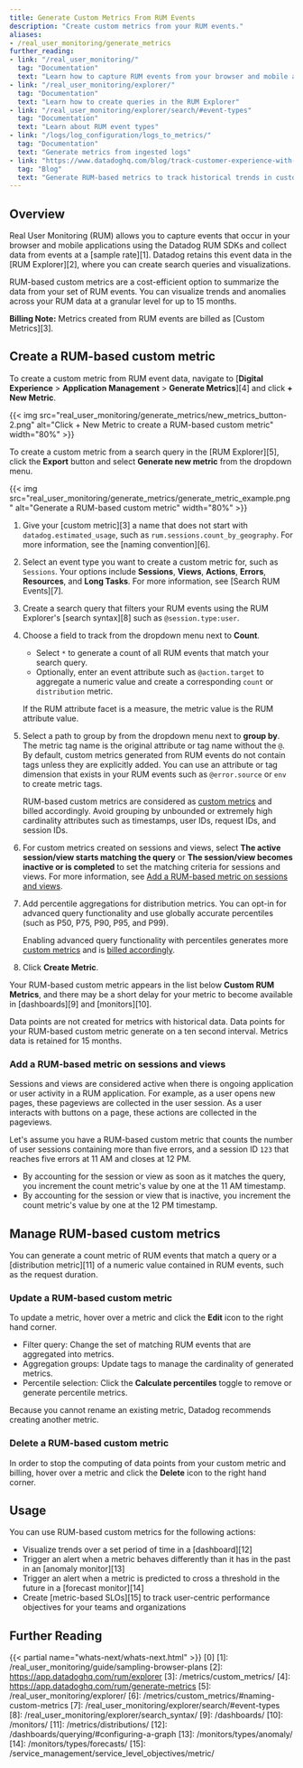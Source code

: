 ```yaml
---
title: Generate Custom Metrics From RUM Events
description: "Create custom metrics from your RUM events."
aliases:
- /real_user_monitoring/generate_metrics
further_reading:
- link: "/real_user_monitoring/"
  tag: "Documentation"
  text: "Learn how to capture RUM events from your browser and mobile applications"
- link: "/real_user_monitoring/explorer/"
  tag: "Documentation"
  text: "Learn how to create queries in the RUM Explorer"
- link: "/real_user_monitoring/explorer/search/#event-types"
  tag: "Documentation"
  text: "Learn about RUM event types"
- link: "/logs/log_configuration/logs_to_metrics/"
  tag: "Documentation"
  text: "Generate metrics from ingested logs"
- link: "https://www.datadoghq.com/blog/track-customer-experience-with-rum-metrics/"
  tag: "Blog"
  text: "Generate RUM-based metrics to track historical trends in customer experience"
---
```


## Overview

Real User Monitoring (RUM) allows you to capture events that occur in your browser and mobile applications using the Datadog RUM SDKs and collect data from events at a [sample rate][1]. Datadog retains this event data in the [RUM Explorer][2], where you can create search queries and visualizations.

RUM-based custom metrics are a cost-efficient option to summarize the data from your set of RUM events. You can visualize trends and anomalies across your RUM data at a granular level for up to 15 months.

**Billing Note:** Metrics created from RUM events are billed as [Custom Metrics][3].

## Create a RUM-based custom metric

To create a custom metric from RUM event data, navigate to [**Digital Experience** > **Application Management** > **Generate Metrics**][4] and click **+ New Metric**.

{{< img src="real_user_monitoring/generate_metrics/new_metrics_button-2.png" alt="Click + New Metric to create a RUM-based custom metric" width="80%" >}}

To create a custom metric from a search query in the [RUM Explorer][5], click the **Export** button and select **Generate new metric** from the dropdown menu.

{{< img src="real_user_monitoring/generate_metrics/generate_metric_example.png" alt="Generate a RUM-based custom metric" width="80%" >}}

1. Give your [custom metric][3] a name that does not start with `datadog.estimated_usage`, such as `rum.sessions.count_by_geography`. For more information, see the [naming convention][6].
2. Select an event type you want to create a custom metric for, such as `Sessions`. Your options include **Sessions**, **Views**, **Actions**, **Errors**, **Resources**, and **Long Tasks**. For more information, see [Search RUM Events][7].
3. Create a search query that filters your RUM events using the RUM Explorer's [search syntax][8] such as `@session.type:user`. 
4. Choose a field to track from the dropdown menu next to **Count**. 

   - Select `*` to generate a count of all RUM events that match your search query. 
   - Optionally, enter an event attribute such as `@action.target` to aggregate a numeric value and create a corresponding `count` or `distribution` metric. 

   If the RUM attribute facet is a measure, the metric value is the RUM attribute value.

5. Select a path to group by from the dropdown menu next to **group by**. The metric tag name is the original attribute or tag name without the `@`. By default, custom metrics generated from RUM events do not contain tags unless they are explicitly added. You can use an attribute or tag dimension that exists in your RUM events such as `@error.source` or `env` to create metric tags. 
   
   <div class="alert alert-warning">RUM-based custom metrics are considered as <a href="/metrics/custom_metrics/">custom metrics</a> and billed accordingly. Avoid grouping by unbounded or extremely high cardinality attributes such as timestamps, user IDs, request IDs, and session IDs.
   </div>

6. For custom metrics created on sessions and views, select **The active session/view starts matching the query** or **The session/view becomes inactive or is completed** to set the matching criteria for sessions and views. For more information, see [Add a RUM-based metric on sessions and views](#add-a-rum-based-metric-on-sessions-and-views).

7. Add percentile aggregations for distribution metrics. You can opt-in for advanced query functionality and use globally accurate percentiles (such as P50, P75, P90, P95, and P99). 

   <div class="alert alert-warning">Enabling advanced query functionality with percentiles generates more <a href="/metrics/custom_metrics/">custom metrics</a> and is <a href="/account_management/billing/custom_metrics/">billed accordingly</a>.

8. Click **Create Metric**.

Your RUM-based custom metric appears in the list below **Custom RUM Metrics**, and there may be a short delay for your metric to become available in [dashboards][9] and [monitors][10]. 

Data points are not created for metrics with historical data. Data points for your RUM-based custom metric generate on a ten second interval. Metrics data is retained for 15 months. 

### Add a RUM-based metric on sessions and views

Sessions and views are considered active when there is ongoing application or user activity in a RUM application. For example, as a user opens new pages, these pageviews are collected in the user session. As a user interacts with buttons on a page, these actions are collected in the pageviews.

   Let's assume you have a RUM-based custom metric that counts the number of user sessions containing more than five errors, and a session ID `123` that reaches five errors at 11 AM and closes at 12 PM.

   - By accounting for the session or view as soon as it matches the query, you increment the count metric's value by one at the 11 AM timestamp.
   - By accounting for the session or view that is inactive, you increment the count metric's value by one at the 12 PM timestamp.

## Manage RUM-based custom metrics

You can generate a count metric of RUM events that match a query or a [distribution metric][11] of a numeric value contained in RUM events, such as the request duration.

### Update a RUM-based custom metric

To update a metric, hover over a metric and click the **Edit** icon to the right hand corner.

- Filter query: Change the set of matching RUM events that are aggregated into metrics.
- Aggregation groups: Update tags to manage the cardinality of generated metrics.
- Percentile selection: Click the **Calculate percentiles** toggle to remove or generate percentile metrics.

Because you cannot rename an existing metric, Datadog recommends creating another metric.

### Delete a RUM-based custom metric

In order to stop the computing of data points from your custom metric and billing, hover over a metric and click the **Delete** icon to the right hand corner. 

## Usage

You can use RUM-based custom metrics for the following actions:

- Visualize trends over a set period of time in a [dashboard][12]
- Trigger an alert when a metric behaves differently than it has in the past in an [anomaly monitor][13]
- Trigger an alert when a metric is predicted to cross a threshold in the future in a [forecast monitor][14]
- Create [metric-based SLOs][15] to track user-centric performance objectives for your teams and organizations 

## Further Reading

{{< partial name="whats-next/whats-next.html" >}}
[0]
[1]: /real_user_monitoring/guide/sampling-browser-plans
[2]: https://app.datadoghq.com/rum/explorer
[3]: /metrics/custom_metrics/
[4]: https://app.datadoghq.com/rum/generate-metrics
[5]: /real_user_monitoring/explorer/
[6]: /metrics/custom_metrics/#naming-custom-metrics
[7]: /real_user_monitoring/explorer/search/#event-types
[8]: /real_user_monitoring/explorer/search_syntax/
[9]: /dashboards/
[10]: /monitors/
[11]: /metrics/distributions/
[12]: /dashboards/querying/#configuring-a-graph
[13]: /monitors/types/anomaly/
[14]: /monitors/types/forecasts/
[15]: /service_management/service_level_objectives/metric/
